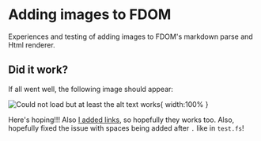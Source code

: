 ﻿<meta name="daria:article_id" content="adding_images_to_fdom">
<meta name="daria:title" content="Adding images to FDOM">
<meta name="daria:title_slug" content="adding_images_to_fdom">
<meta name="daria:order" content="0">
<meta name="daria:created_on" content="2022-06-19">
<meta name="daria:tags" content="general">

# Adding images to FDOM

Experiences and testing of adding images to FDOM's markdown parse and Html renderer.

## Did it work?

If all went well, the following image should appear:

![Could not load but at least the alt text works](https://blog.psionic.cloud/img/ken-cheung-KonWFWUaAuk-unsplash.jpg "Successful image?"){ width:100% }

Here's hoping!!! Also [I added links](https://www.example.com), so hopefully they works too.
Also, hopefully fixed the issue with spaces being added after `.` like in `test.fs`!